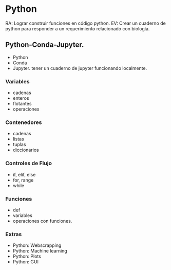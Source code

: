# Python
RA: Lograr construir funciones en código python.
EV: Crear un cuaderno de python para responder a un requerimiento relacionado con biología.

## Python-Conda-Jupyter.
* Python
* Conda
* Jupyter. tener un cuaderno de jupyter funcionando localmente.

### Variables
* cadenas
* enteros
* flotantes
* operaciones

### Contenedores
* cadenas
* listas
* tuplas
* diccionarios

### Controles de Flujo
* if, elif, else
* for, range
* while

### Funciones
* def
* variables
* operaciones con funciones.


### Extras
* Python: Webscrapping
* Python: Machine learning
* Python: Plots
* Python: GUI
